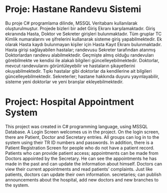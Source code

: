 # Proje: Hastane Randevu Sistemi

Bu proje C# programlama dilinde, MSSQL Veritabanı kullanılarak oluşturulmuştur. Projede bizleri bir adet Giriş Ekranı karşılamaktadır. Giriş ekranında Hasta, Doktor ve Sekreter girişleri bulunmaktadır. Tüm gruplar TC Kimlik numaralarını ve şifrelerini kullanarak sisteme giriş yapabilmektedir. Ek olarak Hasta kaydı bulunmayan kişiler için Hasta Kayıt Ekranı bulunmaktadır. Hasta girişi sağlayabilen hastalar; randevusu Sekreter tarafından atanmış Doktorlardan randevu alabilmektedir. Geçmişte almış olduğu randevuları görebilmekte ve kendisi ile alakalı bilgileri güncelleyebilmektedir. Doktorlar, mevcut randevularını görüntüleyebilir ve hastaların şikayetlerini okuyabilmektedir. Tıpkı hastalar gibi doktorlar da kendilerine ait bilgileri güncelleyebilmektedir. Sekreterler; hastane hakkında duyuru yayınlayabilir, sisteme yeni doktorlar ve yeni branşlar ekleyebilmektedir.


# Project: Hospital Appointment System

This project was created in C# programming language, using MSSQL Database. A Login Screen welcomes us in the project. On the login screen, there are Patient, Doctor and Secretary entries. All groups can log in to the system using their TR ID numbers and passwords. In addition, there is a Patient Registration Screen for people who do not have a patient record. Patients who can provide patient access; appointments can be made from Doctors appointed by the Secretary. He can see the appointments he has made in the past and can update the information about himself. Doctors can view their current appointments and read patients' complaints. Just like patients, doctors can update their own information. secretaries; can publish announcements about the hospital, add new doctors and new branches to the system.
